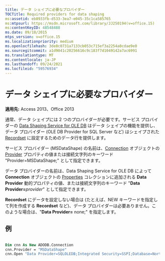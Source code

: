 ```yaml
---
title: データ シェイプに必要なプロバイダー
TOCTitle: Required providers for data shaping
ms:assetid: eb8933fb-d533-3ea7-e045-35c1ca585765
ms:mtpsurl: https://msdn.microsoft.com/library/JJ250194(v=office.15)
ms:contentKeyID: 48548488
ms.date: 09/18/2015
mtps_version: v=office.15
ms.localizationpriority: medium
ms.openlocfilehash: 3de8c0731a7133cb053c715ef3a2254a0cdae9e0
ms.sourcegitcommit: a1d9041c20256616c9c183f7d1049142a7ac6991
ms.translationtype: MT
ms.contentlocale: ja-JP
ms.lasthandoff: 09/24/2021
ms.locfileid: "59576934"
---
```

# <a name="required-providers-for-data-shaping"></a>データ シェイプに必要なプロバイダー

**適用先:** Access 2013、Office 2013

通常、データ シェイプには 2 つのプロバイダーが必要です。サービス プロバイダーの [Data Shaping Service for OLE DB](microsoft-data-shaping-service-for-ole-db-ado-service-provider.md) はデータ シェイプの機能を提供し、データ プロバイダー (OLE DB Provider for SQL Server など) はシェイプされた [Recordset](recordset-object-ado.md) に設定するためのデータ行を提供します。

サービス プロバイダー (MSDataShape) の名前は、[Connection](connection-object-ado.md) オブジェクトの [Provider](provider-property-ado.md) プロパティの値または接続文字列のキーワード "Provider=MSDataShape;" として指定できます。

データ プロバイダーの名前は、Data Shaping Service for OLE DB によって **Connection** オブジェクトの [Properties](properties-collection-ado.md) コレクションに追加される **Data Provider** 動的プロパティの値、または接続文字列のキーワード "**Data Provider=**_provider_" として指定できます。

**Recordset** にデータを設定しない場合は (たとえば、NEW キーワードを指定して列を作成する **Recordset** など)、データ プロバイダーは必要ありません。このような場合は、"**Data Provider=** none;" を指定します。

## <a name="example"></a>例

```vb 
 
Dim cnn As New ADODB.Connection 
cnn.Provider = "MSDataShape" 
cnn.Open "Data Provider=SQLOLEDB;Integrated Security=SSPI;Database=Northwind" 
```

